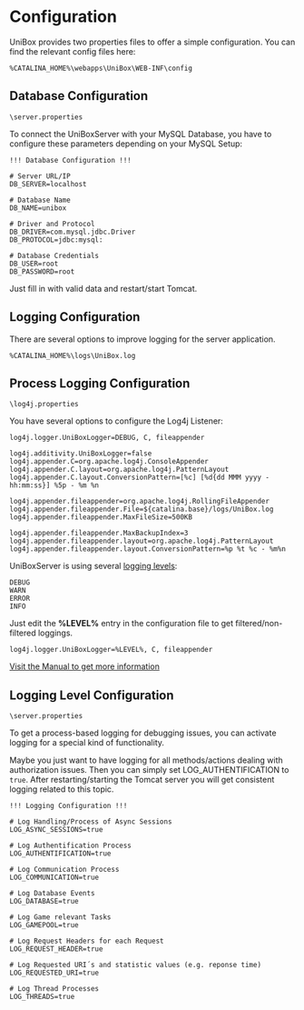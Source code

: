 # Configuration

UniBox provides two properties files to offer a simple configuration. You can find the relevant config files here:

```
%CATALINA_HOME%\webapps\UniBox\WEB-INF\config
```

## Database Configuration

```
\server.properties
```

To connect the UniBoxServer with your MySQL Database, you have to configure these parameters depending on your MySQL Setup:

```
!!! Database Configuration !!!

# Server URL/IP
DB_SERVER=localhost

# Database Name
DB_NAME=unibox

# Driver and Protocol
DB_DRIVER=com.mysql.jdbc.Driver
DB_PROTOCOL=jdbc:mysql:

# Database Credentials
DB_USER=root
DB_PASSWORD=root
```

Just fill in with valid data and restart/start Tomcat.

## Logging Configuration

There are several options to improve logging for the server application.

```
%CATALINA_HOME%\logs\UniBox.log
```

## Process Logging Configuration

```
\log4j.properties
```

You have several options to configure the Log4j Listener:

```
log4j.logger.UniBoxLogger=DEBUG, C, fileappender

log4j.additivity.UniBoxLogger=false
log4j.appender.C=org.apache.log4j.ConsoleAppender
log4j.appender.C.layout=org.apache.log4j.PatternLayout
log4j.appender.C.layout.ConversionPattern=[%c] [%d{dd MMM yyyy - hh:mm:ss}] %5p - %m %n

log4j.appender.fileappender=org.apache.log4j.RollingFileAppender
log4j.appender.fileappender.File=${catalina.base}/logs/UniBox.log
log4j.appender.fileappender.MaxFileSize=500KB

log4j.appender.fileappender.MaxBackupIndex=3
log4j.appender.fileappender.layout=org.apache.log4j.PatternLayout
log4j.appender.fileappender.layout.ConversionPattern=%p %t %c - %m%n
```

UniBoxServer is using several [logging levels](https://logging.apache.org/log4j/2.x/manual/customloglevels.html):

```
DEBUG
WARN
ERROR
INFO
```

Just edit the **%LEVEL%** entry in the configuration file to get filtered/non-filtered loggings.

```
log4j.logger.UniBoxLogger=%LEVEL%, C, fileappender
```

[Visit the Manual to get more information](http://logging.apache.org/log4j/2.x/manual/index.html)

## Logging Level Configuration
```
\server.properties
```

To get a process-based logging for debugging issues, you can activate logging for a special kind of functionality.

Maybe you just want to have logging for all methods/actions dealing with authorization issues. Then you can simply set LOG_AUTHENTIFICATION to `true`. After restarting/starting the Tomcat server you will get consistent logging related to this topic.

```
!!! Logging Configuration !!!

# Log Handling/Process of Async Sessions
LOG_ASYNC_SESSIONS=true

# Log Authentification Process
LOG_AUTHENTIFICATION=true

# Log Communication Process
LOG_COMMUNICATION=true

# Log Database Events
LOG_DATABASE=true

# Log Game relevant Tasks
LOG_GAMEPOOL=true

# Log Request Headers for each Request
LOG_REQUEST_HEADER=true

# Log Requested URI´s and statistic values (e.g. reponse time)
LOG_REQUESTED_URI=true

# Log Thread Processes
LOG_THREADS=true
```
